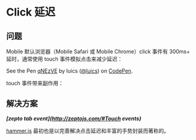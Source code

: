 # Click 延迟

## 问题

Mobile 默认浏览器（Mobile Safari 或 Mobile Chrome）click 事件有 300ms+ 延时，通常使用 touch 事件模拟点击来减少延迟：

<p data-height="265" data-theme-id="0" data-slug-hash="qNEzVE" data-default-tab="js,result" data-user="luics" data-embed-version="2" class="codepen">See the Pen <a href="http://codepen.io/luics/pen/qNEzVE/">qNEzVE</a> by luics (<a href="http://codepen.io/luics">@luics</a>) on <a href="http://codepen.io">CodePen</a>.</p>
<script async src="//assets.codepen.io/assets/embed/ei.js"></script>

touch 事件带来副作用：



## 解决方案

***[zepto tab event](http://zeptojs.com/#Touch events)***

[hammer.js](https://github.com/hammerjs/hammer.js) 最初也是以完善解决点击延迟和丰富的手势封装而著称的。 




